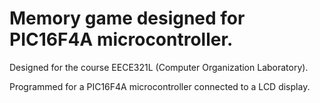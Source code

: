 # Memory game designed for PIC16F4A microcontroller.

Designed for the course EECE321L (Computer Organization Laboratory).

Programmed for a PIC16F4A microcontroller connected to a LCD display.
